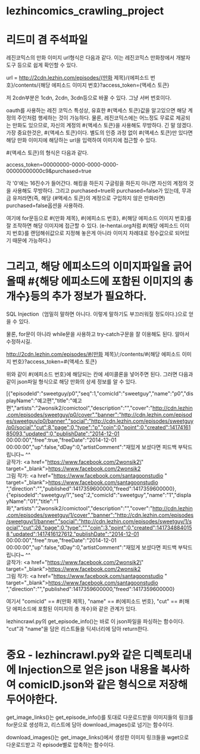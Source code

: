 # lezhincomics_crawling_project

# 리드미 겸 주석파일

레진코믹스의 만화 이미지 url형식은 다음과 같다. 이는 레진코믹스 만화창에서 개발자 도구 등으로 쉽게 확인할 수 있다.

url = http://2cdn.lezhin.com/episodes/{만화 제목}/{에피소드 번호}/contents/{해당 에피소드 이미지 번호}?access_token={액세스 토큰}

저 2cdn부분은 1cdn, 2cdn, 3cdn등으로 바꿀 수 있다. 그냥 서버 번호이다.

oauth를 사용하는 레진 코믹스 특성상, 유효한 #{액세스 토큰}값을 알고있으면 해당 계정의 주인처럼 행세하는 것이 가능하다. 물론, 레진코믹스에는 어느정도 무료로 제공되는 만화도 있으므로, 자신의 계정의 #{액세스 토큰}을 사용해도 무방하다. 긴 말 않겠다. 가장 중요한것은, #{액세스 토큰}이다. 별도의 인증 과정 없이 #{액세스 토큰}만 있다면 해당 만화 이미지에 해당하는 url을 입력하여 이미지에 접근할 수 있다.

#{액세스 토큰}의 형식은 다음과 같다.

access_token=00000000-0000-0000-0000-00000000000c9&purchased=true

각 '0'에는 16진수가 들어간다. 해킹을 하든지 구글링을 하든지 아니면 자신의 계정의 것을 사용해도 무방하다. 그리고 purchased=true와 purchased=false가 있는데, 무과금 유저라면(즉, 해당 {#액세스 토큰}의 계정으로 구입하지 않은 만화라면) purchased=false옵션을 사용하라.

여기에 for문등으로 #{만화 제목}, #{에피소드 번호}, #{해당 에피소드 이미지 번호}를 잘 조작하면 해당 이미지에 접근할 수 있다. (e-hentai.org처럼 #{해당 에피소드 이미지 번호}를 랜덤해쉬값으로 지정해 놓은게 아니라 이미지 차례대로 정수값으로 되어있기 때문에 가능하다.)

# 그리고, 해당 에피소드의 이미지파일을 긁어올때 #{해당 에피소드에 포함된 이미지의 총 개수}등의 추가 정보가 필요하다. 
SQL Injection（엄밀히 말하면 아니다. 이렇게 말하기도 부끄러워질 정도이다.)으로 얻을 수 있다.

물론, for문이 아니라 while문을 사용하고 try-catch구문을 잘 이용해도 된다. 알아서 수정하시길.

http://2cdn.lezhin.com/episodes/#{만화 제목}/;/contents/#{해당 에피소드 이미지 번호}?access_token=#{액세스 토큰}

위와 같이 #{에피소드 번호}에 해당되는 칸에 세미콜론을 넣어주면 된다. 그러면 다음과 같이 json파일 형식으로 해당 만화의 상세 정보를 알 수 있다.

[{"episodeId":"sweetguy/p0","seq":1,"comicId":"sweetguy","name":"p0","displayName":"예고편","title":"예고편","artists":"2wonsik2/comictool","description":"","cover":"http://cdn.lezhin.com/episodes/sweetguy/p0/cover","banner":"http://cdn.lezhin.com/episodes/sweetguy/p0/banner","social":"http://cdn.lezhin.com/episodes/sweetguy/p0/social","cut":8,"page":0,"type":"p","coin":0,"point":0,"created":1417416185093,"updated":0,"publishDate":"2014-12-01 00:00:00","free":true,"freeDate":"2014-12-01 00:00:00","up":false,"dDay":0,"artistComment":"재밌게 보셨다면 피드백 부탁드립니다~ ^^<br>글작가: <a href=\"https://www.facebook.com/2wonsik2\" target=\"_blank\">https://www.facebook.com/2wonsik2</a><br>그림 작가: <a href=\"https://www.facebook.com/santagoonstudio \" target=\"_blank\">https://www.facebook.com/santagoonstudio </a>","direction":"","published":1417359600000,"freed":1417359600000},{"episodeId":"sweetguy/1","seq":2,"comicId":"sweetguy","name":"1","displayName":"01","title":"1화","artists":"2wonsik2/comictool","description":"","cover":"http://cdn.lezhin.com/episodes/sweetguy/1/cover","banner":"http://cdn.lezhin.com/episodes/sweetguy/1/banner","social":"http://cdn.lezhin.com/episodes/sweetguy/1/social","cut":26,"page":0,"type":"","coin":3,"point":0,"created":1417348840158,"updated":1417416127612,"publishDate":"2014-12-01 00:00:00","free":true,"freeDate":"2014-12-01 00:00:00","up":false,"dDay":0,"artistComment":"재밌게 보셨다면 피드백 부탁드립니다~ ^^<br>글작가: <a href=\"https://www.facebook.com/2wonsik2\" target=\"_blank\">https://www.facebook.com/2wonsik2</a><br>그림 작가: <a href=\"https://www.facebook.com/santagoonstudio \" target=\"_blank\">https://www.facebook.com/santagoonstudio </a>","direction":"","published":1417359600000,"freed":1417359600000}

여기서 "comicId" == #{만화 제목}, "name" == #{에피소드 번호}, "cut" == #{해당 에피소드에 포함된 이미지의 총 개수}와 같은 관계가 있다.

lezhincrawl.py의 get_episode_info()는 바로 이 json파일을 파싱하는 함수이다. "cut"과 "name"을 담은 리스트들을 딕셔너리에 담아 return한다.

#			중요 - lezhincrawl.py와 같은 디렉토리내에 Injection으로 얻은 json 내용을 복사하여 comicID.json와 같은 형식으로 저장해두어야한다.


get_image_links()는 get_episode_info()를 토대로 다운로드받을 이미지들의 링크를 for문으로 생성하고, 리스트에 담아 download_images()로 넘기는 함수이다.

download_images()는 get_image_links()에서 생성한 이미지 링크들을 wget으로 다운로드받고 각 episode별로 압축하는 함수이다.
